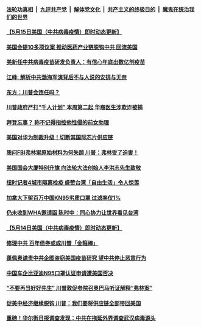 ####  [法轮功真相](../../../../basic/blob/master/README.md?t=05160901) &nbsp;|&nbsp; [九评共产党](../../../../9ping.md/blob/master/README.md?t=05160901) &nbsp;|&nbsp; [解体党文化](../../../../jtdwh.md/blob/master/README.md?t=05160901)  &nbsp;|&nbsp; [共产主义的终极目的](../../../../gczydzjmd.md/blob/master/README.md?t=05160901) &nbsp;|&nbsp; [魔鬼在统治我们的世界](../../../../mgztzwmdsj.md/blob/master/README.md?t=05160901) 

#### [【5月15日美国（中共病毒疫情）即时动态更新】](../pages/soh6/379129.md?t=05160901) 
#### [美国会提10多项议案 推动医药产业链脱钩中共 回流美国](../pages/soh6/379294.md?t=05160901) 
#### [美新任中共病毒疫苗研发负责人：有信心年底出数亿剂疫苗](../pages/soh6/379297.md?t=05160901) 
#### [江峰: 解析中共渤海军演背后不与人说的安排与无奈     ](../pages/soh6/379291.md?t=05160901) 
#### [东方：川普会连任吗？](../pages/soh6/379273.md?t=05160901) 
#### [川普政府严打“千人计划” 本周第二起 华裔医生涉欺诈被捕](../pages/soh6/379243.md?t=05160901) 
#### [拜登忘事？ 称不记得指控他性侵的前女助理](../pages/soh6/379252.md?t=05160901) 
#### [美国对华为制裁升级！切断其国际芯片供应链](../pages/soh6/379246.md?t=05160901) 
#### [质问FBI弗林案原始材料为何失踪 川普：弗林受了迫害！](../pages/soh6/379237.md?t=05160901) 
#### [美国国会大厦特别升旗 向法轮大法创始人李洪志先生致敬](../pages/soh6/379228.md?t=05160901) 
#### [纽时记者4城市隔离检疫 盛赞台湾「自由生活」令人惊羡](../pages/soh6/379042.md?t=05160901) 
#### [加拿大下架百万中国KN95劣质口罩 过滤率仅1%](../pages/soh6/379015.md?t=05160901) 
#### [仍未收到WHA邀请函 陈时中：同心协力让世界看见台湾](../pages/soh6/378979.md?t=05160901) 
#### [【5月14日美国（中共病毒疫情）即时动态更新】](../pages/soh6/378721.md?t=05160901) 
#### [修理中共  百年债券或成川普「金箍棒」](../pages/soh6/378940.md?t=05160901) 
#### [蓬佩奥谴责中共企图盗窃美国疫苗研究  望中共停止恶意行为](../pages/soh6/378883.md?t=05160901) 
#### [中国车企比亚迪N95口罩认证申请遭美国否决](../pages/soh6/378847.md?t=05160901) 
#### [“不要再当好好先生” 川普敦促参院召奥巴马听证解释“弗林案”](../pages/soh6/378862.md?t=05160901) 
#### [促美中经济继续脱钩 川普：我们要将供应链全部带回美国](../pages/soh6/378859.md?t=05160901) 
#### [重磅！华尔街日报调查发现：中共在拖延外界调查武汉病毒源头](../pages/soh6/378799.md?t=05160901) 

